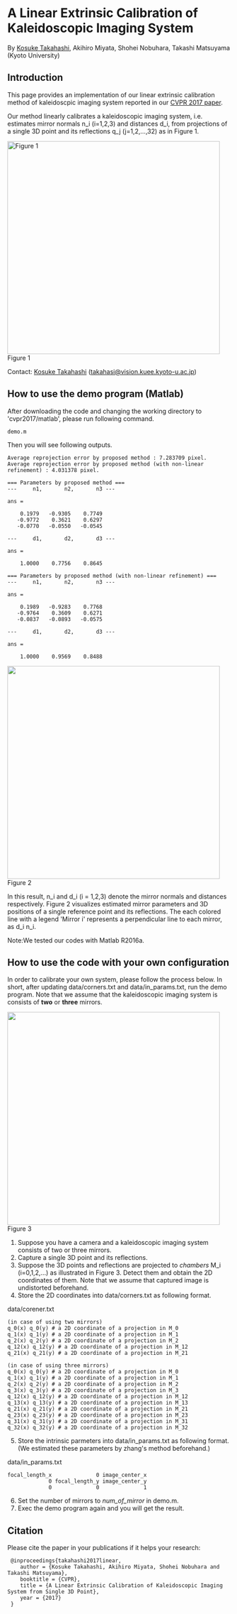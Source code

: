 # A Linear Extrinsic Calibration of Kaleidoscopic Imaging System
By [Kosuke Takahashi](http://qtarou.github.io/index_en.html), Akihiro Miyata, Shohei Nobuhara, Takashi Matsuyama (Kyoto University)

## Introduction
This page provides an implementation of our linear extrinsic calibration method of kaleidoscpic imaging system reported in our [CVPR 2017 paper](https://arxiv.org/abs/1703.02826).

Our method linearly calibrates a kaleidoscopic imaging system, i.e. estimates mirror normals n_i (i=1,2,3) and distances d_i, from projections of a single 3D point and its reflections q_j (j=1,2,...,32) as in Figure 1. 

<img src="https://github.com/computer-vision/cvpr2017/wiki/images/teaser.jpg" width="480px" title="Figure 1">
Figure 1


Contact: [Kosuke Takahashi](http://qtarou.github.io/index_en.html) (takahasi@vision.kuee.kyoto-u.ac.jp)


## How to use the demo program (Matlab)
After downloading the code and changing the working directory to 'cvpr2017/matlab', please run following command.

    demo.m

Then you will see following outputs.

    Average reprojection error by proposed method : 7.283709 pixel.
    Average reprojection error by proposed method (with non-linear refinement) : 4.031378 pixel.
    
    === Parameters by proposed method ===
    ---     n1,       n2,       n3 ---
    
    ans =
    
        0.1979   -0.9305    0.7749
       -0.9772    0.3621    0.6297
       -0.0770   -0.0550   -0.0545

    ---     d1,       d2,       d3 ---

    ans =

        1.0000    0.7756    0.8645

    === Parameters by proposed method (with non-linear refinement) ===
    ---     n1,       n2,       n3 ---

    ans =

        0.1989   -0.9283    0.7768
       -0.9764    0.3609    0.6271
       -0.0837   -0.0893   -0.0575

    ---     d1,       d2,       d3 ---

    ans =

        1.0000    0.9569    0.8488

<img src="https://github.com/computer-vision/cvpr2017/wiki/images/result.jpg" width="480px">
Figure 2

In this result, n_i and d_i (i = 1,2,3) denote the mirror normals and distances respectively. Figure 2 visualizes estimated mirror parameters and 3D positions of a single reference point and its reflections. The each colored line with a legend 'Mirror i' represents a perpendicular line to each mirror, as d_i n_i.

Note:We tested our codes with Matlab R2016a.
 
## How to use the code with your own configuration
In order to calibrate your own system, please follow the process below. In short, after updating data/corners.txt and data/in_params.txt, run the demo program. Note that we assume that the kaleidoscopic imaging system is consists of **two** or **three** mirrors.

<img src="https://github.com/computer-vision/cvpr2017/wiki/images/chamber.jpg" width="480px">
Figure 3

1. Suppose you have a camera and a kaleidoscopic imaging system consists of two or three mirrors.
2. Capture a single 3D point and its reflections.
3. Suppose the 3D points and reflections are projected to *chambers* M_i (i=0,1,2,...) as illustrated in Figure 3. Detect them and obtain the 2D coordinates of them. Note that we assume that captured image is undistorted beforehand. 
4. Store the 2D coordinates into data/corners.txt as following format.

data/corener.txt

    (in case of using two mirrors)
    q_0(x) q_0(y) # a 2D coordinate of a projection in M_0      
    q_1(x) q_1(y) # a 2D coordinate of a projection in M_1      
    q_2(x) q_2(y) # a 2D coordinate of a projection in M_2      
    q_12(x) q_12(y) # a 2D coordinate of a projection in M_12      
    q_21(x) q_21(y) # a 2D coordinate of a projection in M_21  
    
    (in case of using three mirrors)
    q_0(x) q_0(y) # a 2D coordinate of a projection in M_0      
    q_1(x) q_1(y) # a 2D coordinate of a projection in M_1      
    q_2(x) q_2(y) # a 2D coordinate of a projection in M_2      
    q_3(x) q_3(y) # a 2D coordinate of a projection in M_3      
    q_12(x) q_12(y) # a 2D coordinate of a projection in M_12      
    q_13(x) q_13(y) # a 2D coordinate of a projection in M_13      
    q_21(x) q_21(y) # a 2D coordinate of a projection in M_21      
    q_23(x) q_23(y) # a 2D coordinate of a projection in M_23      
    q_31(x) q_31(y) # a 2D coordinate of a projection in M_31      
    q_32(x) q_32(y) # a 2D coordinate of a projection in M_32      
 

5. Store the intrinsic parmeters into data/in_params.txt as following format. (We estimated these parameters by zhang's method beforehand.)

data/in_params.txt

    focal_length_x              0 image_center_x
                 0 focal_length_y image_center_y
                 0              0              1


6. Set the number of mirrors to *num_of_mirror* in demo.m.
7. Exec the demo program again and you will get the result.

## Citation
Please cite the paper in your publications if it helps your research:

     @inproceedings{takahashi2017linear,
        author = {Kosuke Takahashi, Akihiro Miyata, Shohei Nobuhara and Takashi Matsuyama},
        booktitle = {CVPR},
        title = {A Linear Extrinsic Calibration of Kaleidoscopic Imaging System from Single 3D Point},
        year = {2017}
     }

